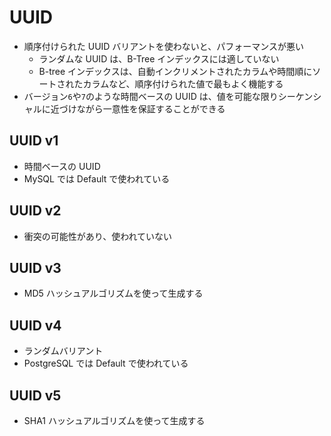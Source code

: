 # UUID

- 順序付けられた UUID バリアントを使わないと、パフォーマンスが悪い
  - ランダムな UUID は、B-Tree インデックスには適していない
  - B-tree インデックスは、自動インクリメントされたカラムや時間順にソートされたカラムなど、順序付けられた値で最もよく機能する
- バージョン`6`や`7`のような時間ベースの UUID は、値を可能な限りシーケンシャルに近づけながら一意性を保証することができる

## UUID v1

- 時間ベースの UUID
- MySQL では Default で使われている

## UUID v2

- 衝突の可能性があり、使われていない

## UUID v3

- MD5 ハッシュアルゴリズムを使って生成する

## UUID v4

- ランダムバリアント
- PostgreSQL では Default で使われている

## UUID v5

- SHA1 ハッシュアルゴリズムを使って生成する

